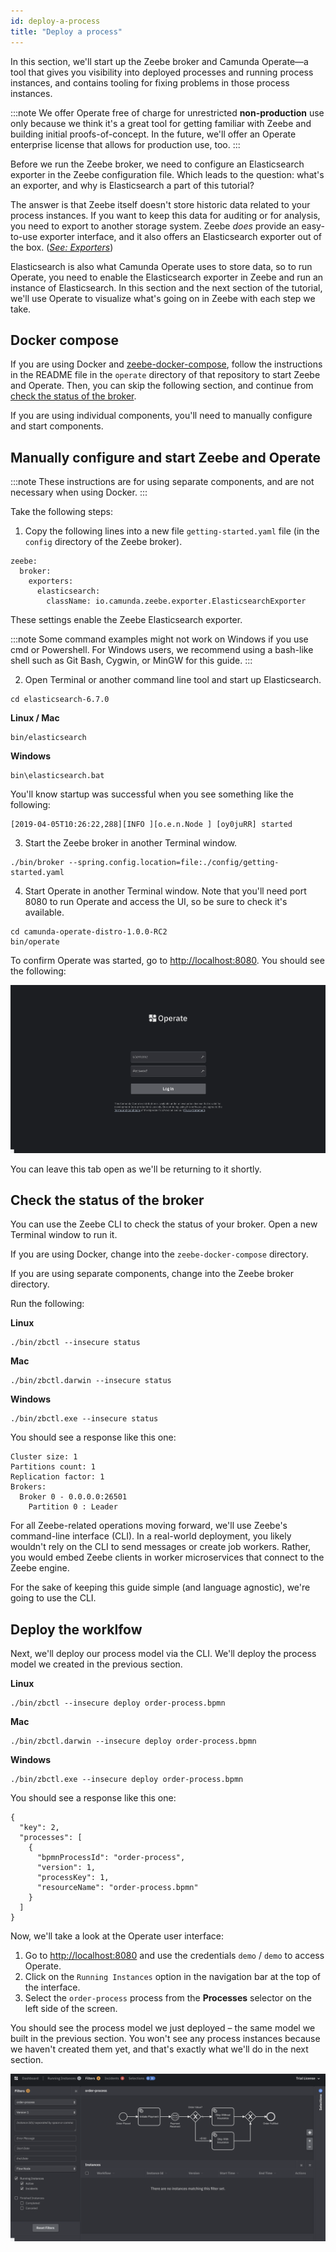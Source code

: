 ```yaml
---
id: deploy-a-process
title: "Deploy a process"
---
```


In this section, we'll start up the Zeebe broker and Camunda Operate—a tool that gives you visibility into deployed processes and running process instances, and contains tooling for fixing problems in those process instances.

:::note
We offer Operate free of charge for unrestricted **non-production** use only because we think it's a great tool for getting familiar with Zeebe and building initial proofs-of-concept. In the future, we'll offer an Operate enterprise license that allows for production use, too.
:::

Before we run the Zeebe broker, we need to configure an Elasticsearch exporter in the Zeebe configuration file. Which leads to the question: what's an exporter, and why is Elasticsearch a part of this tutorial?

The answer is that Zeebe itself doesn't store historic data related to your process instances. If you want to keep this data for auditing or for analysis, you need to export to another storage system. Zeebe _does_ provide an easy-to-use exporter interface, and it also offers an Elasticsearch exporter out of the box. (_[See: Exporters](/components/zeebe/open-source/exporters.md)_)

Elasticsearch is also what Camunda Operate uses to store data, so to run Operate, you need to enable the Elasticsearch exporter in Zeebe and run an instance of Elasticsearch. In this section and the next section of the tutorial, we'll use Operate to visualize what's going on in Zeebe with each step we take.

## Docker compose

If you are using Docker and [zeebe-docker-compose](https://github.com/zeebe-io/zeebe-docker-compose), follow the instructions in the README file in the `operate` directory of that repository to start Zeebe and Operate. Then, you can skip the following section, and continue from [check the status of the broker](#check-the-status-of-the-broker).

If you are using individual components, you'll need to manually configure and start components.

## Manually configure and start Zeebe and Operate

:::note
These instructions are for using separate components, and are not necessary when using Docker.
:::

Take the following steps:

1. Copy the following lines into a new file `getting-started.yaml` file (in the `config` directory of the Zeebe broker).

```
zeebe:
  broker:
    exporters:
      elasticsearch:
        className: io.camunda.zeebe.exporter.ElasticsearchExporter
```

These settings enable the Zeebe Elasticsearch exporter.

:::note
Some command examples might not work on Windows if you use cmd or Powershell. For Windows users, we recommend using a bash-like shell such as Git Bash, Cygwin, or MinGW for this guide.
:::

2. Open Terminal or another command line tool and start up Elasticsearch.

```
cd elasticsearch-6.7.0
```

**Linux / Mac**

```
bin/elasticsearch
```

**Windows**

```
bin\elasticsearch.bat
```

You'll know startup was successful when you see something like the following:

```
[2019-04-05T10:26:22,288][INFO ][o.e.n.Node ] [oy0juRR] started
```

3. Start the Zeebe broker in another Terminal window.

```
./bin/broker --spring.config.location=file:./config/getting-started.yaml
```

4. Start Operate in another Terminal window. Note that you'll need port 8080 to run Operate and access the UI, so be sure to check it's available.

```
cd camunda-operate-distro-1.0.0-RC2
bin/operate
```

To confirm Operate was started, go to [http://localhost:8080](http://localhost:8080). You should see the following:

![Zeebe Configuration File](assets/Operate-Login-Page.png)

You can leave this tab open as we'll be returning to it shortly.

## Check the status of the broker

You can use the Zeebe CLI to check the status of your broker. Open a new Terminal window to run it.

If you are using Docker, change into the `zeebe-docker-compose` directory.

If you are using separate components, change into the Zeebe broker directory.

Run the following:

**Linux**

```
./bin/zbctl --insecure status
```

**Mac**

```
./bin/zbctl.darwin --insecure status
```

**Windows**

```
./bin/zbctl.exe --insecure status
```

You should see a response like this one:

```
Cluster size: 1
Partitions count: 1
Replication factor: 1
Brokers:
  Broker 0 - 0.0.0.0:26501
    Partition 0 : Leader
```

For all Zeebe-related operations moving forward, we'll use Zeebe's command-line interface (CLI). In a real-world deployment, you likely wouldn't rely on the CLI to send messages or create job workers. Rather, you would embed Zeebe clients in worker microservices that connect to the Zeebe engine.

For the sake of keeping this guide simple (and language agnostic), we're going to use the CLI.

## Deploy the worklfow

Next, we'll deploy our process model via the CLI. We'll deploy the process model we created in the previous section.

**Linux**

```
./bin/zbctl --insecure deploy order-process.bpmn
```

**Mac**

```
./bin/zbctl.darwin --insecure deploy order-process.bpmn
```

**Windows**

```
./bin/zbctl.exe --insecure deploy order-process.bpmn
```

You should see a response like this one:

```
{
  "key": 2,
  "processes": [
    {
      "bpmnProcessId": "order-process",
      "version": 1,
      "processKey": 1,
      "resourceName": "order-process.bpmn"
    }
  ]
}
```

Now, we'll take a look at the Operate user interface:

1. Go to [http://localhost:8080](http://localhost:8080) and use the credentials `demo` / `demo` to access Operate.
2. Click on the `Running Instances` option in the navigation bar at the top of the interface.
3. Select the `order-process` process from the **Processes** selector on the left side of the screen.

You should see the process model we just deployed – the same model we built in the previous section. You won't see any process instances because we haven't created them yet, and that's exactly what we'll do in the next section.

![Process in Operate](assets/tutorial-4.0-process-in-operate.png)
